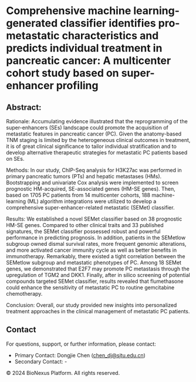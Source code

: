 # Comprehensive machine learning-generated classifier identifies pro-metastatic characteristics and predicts individual treatment in pancreatic cancer: A multicenter cohort study based on super-enhancer profiling
## Abstract:
Rationale: Accumulating evidence illustrated that the reprogramming of the super-enhancers (SEs) landscape could promote the acquisition of metastatic features in pancreatic cancer (PC). Given the anatomy-based TNM staging is limited by the heterogeneous clinical outcomes in treatment, it is of great clinical significance to tailor individual stratification and to develop alternative therapeutic strategies for metastatic PC patients based on SEs.

Methods: In our study, ChIP-Seq analysis for H3K27ac was performed in primary pancreatic tumors (PTs) and hepatic metastases (HMs). Bootstrapping and univariate Cox analysis were implemented to screen prognostic HM-acquired, SE-associated genes (HM-SE genes). Then, based on 1705 PC patients
from 14 multicenter cohorts, 188 machine-learning (ML) algorithm integrations were utilized to develop a comprehensive super-enhancer-related metastatic (SEMet) classifier.

Results: We established a novel SEMet classifier based on 38 prognostic HM-SE genes. Compared to other clinical traits and 33 published signatures, the SEMet classifier possessed robust and powerful performance in predicting prognosis. In addition, patients in the SEMetlow subgroup owned dismal survival rates, more frequent genomic alterations, and more activated cancer immunity cycle as well as better benefits in immunotherapy. Remarkably, there existed a tight correlation between the SEMetlow subgroup and metastatic phenotypes of PC. Among 18 SEMet genes, we demonstrated that E2F7 may promote PC metastasis through the upregulation of TGM2 and DKK1. Finally, after in silico screening of potential compounds targeted SEMet classifier, results revealed that flumethasone could enhance the sensitivity of metastatic PC to routine gemcitabine chemotherapy.

Conclusion: Overall, our study provided new insights into personalized treatment approaches in the clinical management of metastatic PC patients.

## Contact

For questions, support, or further information, please contact:

- Primary Contact: Dongjie Chen (<a href="mailto: chen_dj@sjtu.edu.cn">chen_dj@sjtu.edu.cn</a>)
- Secondary Contact: -

© 2024 BioNexus Platform. All rights reserved.
